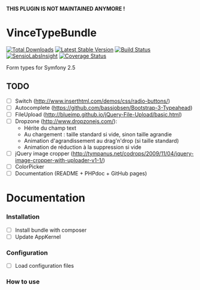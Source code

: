 **THIS PLUGIN IS NOT MAINTAINED ANYMORE !**

VinceTypeBundle
==============

[![Total Downloads](https://poser.pugx.org/vince/type-bundle/downloads.png)](https://packagist.org/packages/vince/type-bundle)
[![Latest Stable Version](https://poser.pugx.org/vince/type-bundle/v/stable.png)](https://packagist.org/packages/vince/type-bundle)
[![Build Status](https://travis-ci.org/vincentchalamon/VinceTypeBundle.png?branch=1.0.1)](https://travis-ci.org/vincentchalamon/VinceTypeBundle)
[![SensioLabsInsight](https://insight.sensiolabs.com/projects/a823557f-3175-4103-a737-0a8f771b1a64/mini.png)](https://insight.sensiolabs.com/projects/a823557f-3175-4103-a737-0a8f771b1a64)
[![Coverage Status](https://coveralls.io/repos/vincentchalamon/VinceTypeBundle/badge.png)](https://coveralls.io/r/vincentchalamon/VinceTypeBundle)

Form types for Symfony 2.5

## TODO

- [ ] Switch (http://www.inserthtml.com/demos/css/radio-buttons/)
- [ ] Autocomplete (https://github.com/bassjobsen/Bootstrap-3-Typeahead)
- [ ] FileUpload (http://blueimp.github.io/jQuery-File-Upload/basic.html)
- [ ] Dropzone (http://www.dropzonejs.com/):
    * Hérite du champ text
    * Au chargement : taille standard si vide, sinon taille agrandie
    * Animation d'agrandissement au drag'n'drop (si taille standard)
    * Animation de réduction à la suppression si vide
- [ ] jQuery image cropper (http://tympanus.net/codrops/2009/11/04/jquery-image-cropper-with-uploader-v1-1/)
- [ ] ColorPicker
- [ ] Documentation (README + PHPdoc + GitHub pages)

Documentation
=============

### Installation

- [ ] Install bundle with composer
- [ ] Update AppKernel

### Configuration

- [ ] Load configuration files

### How to use
